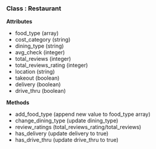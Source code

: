 ### Class : Restaurant

__Attributes__
* food_type (array)
* cost_category (string)
* dining_type (string)
* avg_check (integer)
* total_reviews (integer)
* total_reviews_rating (integer)
* location (string)
* takeout (boolean)
* delivery (boolean)
* drive_thru (boolean)

__Methods__
* add_food_type (append new value to food_type array)
* change_dining_type (update dining_type)
* review_ratings (total_reviews_rating/total_reviews)
* has_delivery (update delivery to true)
* has_drive_thru (update drive_thru to true)
